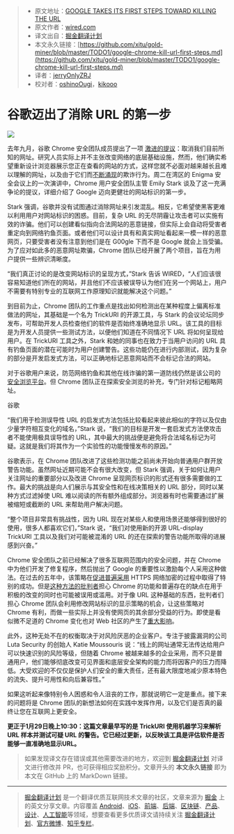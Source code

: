 > * 原文地址：[GOOGLE TAKES ITS FIRST STEPS TOWARD KILLING THE URL](https://www.wired.com/story/google-chrome-kill-url-first-steps/)
> * 原文作者：[wired.com](https://www.wired.com/story/google-chrome-kill-url-first-steps/)
> * 译文出自：[掘金翻译计划](https://github.com/xitu/gold-miner)
> * 本文永久链接：[https://github.com/xitu/gold-miner/blob/master/TODO1/google-chrome-kill-url-first-steps.md](https://github.com/xitu/gold-miner/blob/master/TODO1/google-chrome-kill-url-first-steps.md)
> * 译者：[jerryOnlyZRJ](https://github.com/jerryOnlyZRJ)
> * 校对者：[oshinoOugi](https://github.com/oshinoOugi)，[kikooo](https://github.com/kikooo)

# 谷歌迈出了消除 URL 的第一步

![](https://media.wired.com/photos/5c50d1e7ffef4d2c9d62f609/master/w_1164,c_limit/Google%20Takes%20Its%20First%20Steps%20Toward%20Killing%20the%20URL.jpg)

去年九月，谷歌 Chrome 安全团队成员提出了一项 [激进的提议](https://www.wired.com/story/google-wants-to-kill-the-url/)：取消我们目前所知的网址。研究人员实际上并不主张改变网络的底层基础设施，然而，他们确实希望重新设计浏览器展示您正在查看的网站的方式，这样您就不必面对越来越长且难以理解的网址，以及由于它们而[不断涌现](https://www.wired.com/story/phishing-schemes-use-encrypted-sites-to-seem-legit/)的欺诈行为。周二在湾区的 Enigma 安全会议上的一次演讲中，Chrome 用户安全团队主管 Emily Stark 谈及了这一充满争论的提议，详细介绍了 Google 迈向更健壮的网站标识的第一步。

Stark 强调，谷歌并没有试图通过消除网址来引发混乱。相反，它希望使黑客更难以利用用户对网站标识的困惑。目前，复杂 URL 的无尽阴霾让攻击者可以实施有效的诈骗。他们可以创建看似指向合法网站的恶意链接，但实际上会自动将受害者重定向到网络钓鱼页面。或者他们可以设计具有和真实网址看起来一模一样的恶意网页，只要受害者没有注意到他们是在 G00gle 下而不是 Google 就会上当受骗。为了应对如此多的恶意网址欺骗，Chrome 团队已经开展了两个项目，旨在为用户提供一些辨识清晰度。

“我们真正讨论的是改变网站标识的呈现方式，”Stark 告诉 WIRED，“人们应该很容易知道他们所在的网站，并且他们不应该被误导认为他们在另一个网站上，用户不需要有特别专业的互联网工作原理知识就能解决这个问题。”

到目前为止，Chrome 团队的工作重点是找出如何检测出在某种程度上偏离标准做法的网址，其基础是一个名为 TrickURI 的开源工具，与 Stark 的会议论坛同步发布，可帮助开发人员检查他们的软件是否始终准确地显示 URL。该工具的目标是为开发人员提供一些测试方法，以便他们知道在不同情况下 URL 将如何呈现给用户。在 TrickURI 工具之外，Stark 和她的同事也在致力于当用户访问的 URL 具有钓鱼页面的潜在可能时为用户创建警告。这些功能仍在进行内部测试，因为复杂的部分是开发启发式方法，可以正确地标记恶意网站而不会标记合法的网站。

对于谷歌用户来说，防范网络钓鱼和其他在线诈骗的第一道防线仍然是该公司的 [安全浏览平台](https://www.wired.com/story/google-safe-browsing-oral-history/)。但 Chrome 团队正在探索安全浏览的补充，专门针对标记粗略网址。

谷歌

“我们用于检测误导性 URL 的启发式方法包括比较看起来彼此相似的字符以及仅由少量字符相互变化的域名，”Stark 说，“我们的目标是开发一套启发式方法使攻击者不能使用极具误导性的 URL，其中最大的挑战便是避免将合法域名标记为可疑。这就是我们将其作为一个实验性的功能慢慢发布的原因。”

谷歌表示，在 Chrome 团队改进了这些检测功能之前尚未开始向普通用户群开放警告功能。虽然网址近期可能不会有很大改变，但 Stark 强调，关于如何让用户关注网址的重要部分以及改进 Chrome 呈现网页标识的形式还有很多需要做的工作。最大的挑战是向人们展示与其安全性和在线决策相关的 URL 部分，同时以某种方式过滤掉使 URL 难以阅读的所有额外组成部分。浏览器有时也需要通过扩展被缩短或截断的 URL 来帮助用户解决问题。

“整个项目非常具有挑战性，因为 URL 现在对某些人和使用场景还能够得到很好的使用，很多人都喜欢它们，”Stark 说，“我们对使用新的开源 URL-display TrickURI 工具以及我们对可能被混淆的 URL 的还在探索的警告功能所取得的进展感到兴奋。”

Chrome 安全团队之前已经解决了很多互联网范围内的安全问题，并在 Chrome 中为他们开发了修复程序，然后抛出了 Google 的重要性以激励每个人采用这种做法。在过去的五年中，该策略在[促进普遍采用](https://www.wired.com/2016/11/googles-chrome-hackers-flip-webs-security-model/)  HTTPS 网络加密的过程中取得了特别的成功。但是[这种方法的批判者](https://www.wired.com/story/google-chrome-https-not-secure-label/)担心 Chrome 的功能和普遍存在的缺点在用于积极的改变的同时也可能被误用或滥用。对于像 URL 这种基础的东西，批判者们担心 Chrome 团队会利用修改网站标识的显示策略的机会，让这些策略对 Chrome 有利，而做一些实际上并没有使网页的其余部分受益的行为。即使是看似微不足道的 Chrome 变化也对 Web 社区的产生了[重大影响](https://www.wired.com/story/google-chrome-login-privacy/)。

此外，这种无处不在的权衡取决于对风险厌恶的企业客户。专注于披露漏洞的公司 Luta Security 的创始人 Katie Moussouris 说：“线上的网址通常无法传达给用户可以快速识别的风险等级，但随着 Chrome 被越来越多的企业采用，而不只是普通用户，他们能够彻底改变可见界面和底层安全架构的能力而将因客户的压力而降低。大受欢迎的不仅仅是保护人们安全的重大责任，还有最大限度地减少原本特色的流失、提升可用性和向后兼容性。”

如果这听起来像特别令人困惑和令人沮丧的工作，那就说明它一定是重点。接下来的问题将是 Chrome 团队的新想法如何在实践中发挥作用，以及它们是否真的最终让您在互联网上更安全。

**更正于1月29日晚上10:30：这篇文章最早写的是 TrickURI 使用机器学习来解析 URL 样本并测试可疑 URL 的警告。它已经过更新，以反映该工具是评估软件是否能够一直准确地显示URL。**

> 如果发现译文存在错误或其他需要改进的地方，欢迎到 [掘金翻译计划](https://github.com/xitu/gold-miner) 对译文进行修改并 PR，也可获得相应奖励积分。文章开头的 **本文永久链接** 即为本文在 GitHub 上的 MarkDown 链接。


---

> [掘金翻译计划](https://github.com/xitu/gold-miner) 是一个翻译优质互联网技术文章的社区，文章来源为 [掘金](https://juejin.im) 上的英文分享文章。内容覆盖 [Android](https://github.com/xitu/gold-miner#android)、[iOS](https://github.com/xitu/gold-miner#ios)、[前端](https://github.com/xitu/gold-miner#前端)、[后端](https://github.com/xitu/gold-miner#后端)、[区块链](https://github.com/xitu/gold-miner#区块链)、[产品](https://github.com/xitu/gold-miner#产品)、[设计](https://github.com/xitu/gold-miner#设计)、[人工智能](https://github.com/xitu/gold-miner#人工智能)等领域，想要查看更多优质译文请持续关注 [掘金翻译计划](https://github.com/xitu/gold-miner)、[官方微博](http://weibo.com/juejinfanyi)、[知乎专栏](https://zhuanlan.zhihu.com/juejinfanyi)。

